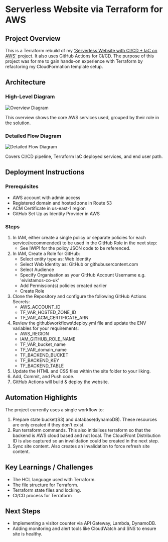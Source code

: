 # Serverless Website via Terraform for AWS

## Project Overview 

This is a Terraform rebuild of my ['Serverless Website with CI/CD + IaC on AWS'](https://github.com/eivistamos-co-uk/Serverless-Website-CI-CD-IaC) project. It also uses GitHub Actions for CI/CD. The purpose of this project was for me to gain hands-on experience with Terraform by refactoring my CloudFormation template setup.

## Architecture  

### High-Level Diagram
![Overview Diagram](site/images/terraform-architecture-overview.svg)

This overview shows the core AWS services used, grouped by their role in the solution.

### Detailed Flow Diagram
![Detailed Flow Diagram](site/images/terraform-architecture-detailed.svg)

Covers CI/CD pipeline, Terraform IaC deployed services, and end user path.

## Deployment Instructions  

### Prerequisites

- AWS account with admin access
- Registered domain and hosted zone in Route 53
- ACM Certificate in us-east-1 region
- GitHub Set Up as Identity Provider in AWS

### Steps 

1. In IAM, either create a single policy or separate policies for each service(recommended) to be used in the GitHub Role in the next step:
   - See !WIP! for the policy JSON code to be referenced.
2. In IAM, Create a Role for GitHub:
   - Select entity type as: Web Identity
   - Select Web Identity as: GitHub or githubusercontent.com
   - Select Audience
   - Specify Organisation as your GitHub Account Username e.g. 'eivistamos-co-uk'
   - Add Permission(s) policies created earlier
   - Create Role
3. Clone the Repository and configure the following GitHub Actions Secrets:
   - AWS_ACCOUNT_ID
   - TF_VAR_HOSTED_ZONE_ID
   - TF_VAR_ACM_CERTIFICATE_ARN
4. Review the github\workflows\deploy.yml file and update the ENV variables for your requirements:
   - AWS_REGION
   - IAM_GITHUB_ROLE_NAME
   - TF_VAR_bucket_name
   - TF_VAR_domain_name
   - TF_BACKEND_BUCKET
   - TF_BACKEND_KEY
   - TF_BACKEND_TABLE
5. Update the HTML and CSS files within the site folder to your liking.
6. Add, Commit, and Push code.
7. GitHub Actions will build & deploy the website. 

## Automation Highlights

The project currently uses a single workflow to:
1. Prepare state bucket(S3) and database(dynamoDB). These resources are only created if they don't exist.
2. Run terraform commands. This also initialises terraform so that the backend is AWS cloud based and not local. The CloudFront Distribution ID is also captured so an invalidation could be created in the next step.
3. Sync site content. Also creates an invalidation to force refresh site content.

## Key Learnings / Challenges

- The HCL language used with Terraform. 
- The file structure for Terraform.
- Terraform state files and locking.
- CI/CD process for Terraform

## Next Steps

- Implementing a visitor counter via API Gateway, Lambda, DynamoDB.
- Adding monitoring and alert tools like CloudWatch and SNS to ensure site is healthy.

